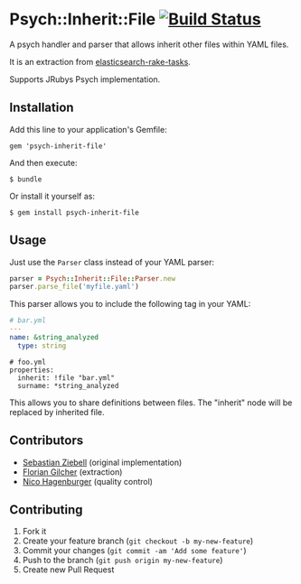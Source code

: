 # Psych::Inherit::File [![Build Status](https://travis-ci.org/Asquera/psych-inherit-file.svg?branch=master)](https://travis-ci.org/Asquera/psych-inherit-file)

A psych handler and parser that allows inherit other files within YAML files.

It is an extraction from [elasticsearch-rake-tasks](http://github.com/asquera/elasticsearch-rake-tasks).

Supports JRubys Psych implementation.

## Installation

Add this line to your application's Gemfile:

    gem 'psych-inherit-file'

And then execute:

    $ bundle

Or install it yourself as:

    $ gem install psych-inherit-file

## Usage

Just use the `Parser` class instead of your YAML parser:

```ruby
parser = Psych::Inherit::File::Parser.new
parser.parse_file('myfile.yaml')
```

This parser allows you to include the following tag in your YAML:

```yaml
# bar.yml
---
name: &string_analyzed
  type: string
```

```
# foo.yml
properties:
  inherit: !file "bar.yml"
  surname: *string_analyzed
```

This allows you to share definitions between files. The "inherit" node will be replaced by inherited file.

## Contributors

* [Sebastian Ziebell](http://github.com/justahero) (original implementation)
* [Florian Gilcher](http://github.com/skade) (extraction)
* [Nico Hagenburger](http://github.com/hagenburger) (quality control)

## Contributing

1. Fork it
2. Create your feature branch (`git checkout -b my-new-feature`)
3. Commit your changes (`git commit -am 'Add some feature'`)
4. Push to the branch (`git push origin my-new-feature`)
5. Create new Pull Request
